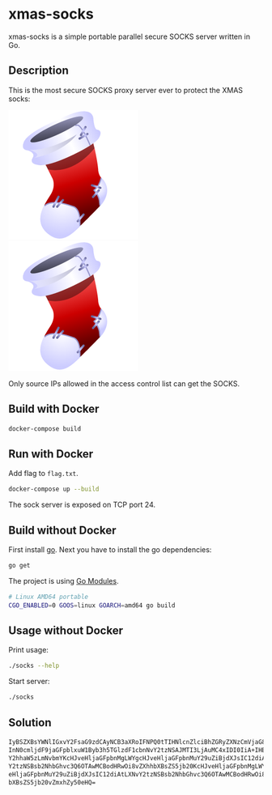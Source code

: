 # xmas-socks

xmas-socks is a simple portable parallel secure SOCKS server written in Go.

## Description

This is the most secure SOCKS proxy server ever to protect the XMAS socks:

![XMAS Socks](permitted/sock.png)
![XMAS Socks](permitted/sock.png)

Only source IPs allowed in the access control list can get the SOCKS.

## Build with Docker

```bash
docker-compose build
```

## Run with Docker

Add flag to ``flag.txt``.

```bash
docker-compose up --build
```

The sock server is exposed on TCP port 24.

## Build without Docker

First install [go](https://golang.org/). Next you have to install the go dependencies:

```bash
go get
```

The project is using [Go Modules](https://github.com/golang/go/wiki/Modules).

```bash
# Linux AMD64 portable
CGO_ENABLED=0 GOOS=linux GOARCH=amd64 go build
```

## Usage without Docker

Print usage:
```bash
./socks --help
```

Start server:
```bash
./socks
```

## Solution

    IyBSZXBsYWNlIGxvY2FsaG9zdCAyNCB3aXRoIFNPQ0tTIHNlcnZlciBhZGRyZXNzCmVjaG8gLWUg
    InN0cmljdF9jaGFpblxuW1Byb3h5TGlzdF1cbnNvY2tzNSAJMTI3LjAuMC4xIDI0IiA+IHByb3h5
    Y2hhaW5zLmNvbmYKcHJveHljaGFpbnMgLWYgcHJveHljaGFpbnMuY29uZiBjdXJsIC12diAtLXNv
    Y2tzNSBsb2NhbGhvc3Q6OTAwMCBodHRwOi8vZXhhbXBsZS5jb20KcHJveHljaGFpbnMgLWYgcHJv
    eHljaGFpbnMuY29uZiBjdXJsIC12diAtLXNvY2tzNSBsb2NhbGhvc3Q6OTAwMCBodHRwOi8vZXhh
    bXBsZS5jb20vZmxhZy50eHQ=
